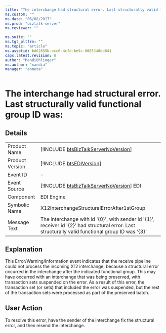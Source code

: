 ```yaml
---
title: "The interchange had structural error. Last structurally valid functional group ID was: | Microsoft Docs"
ms.custom: ""
ms.date: "06/08/2017"
ms.prod: "biztalk-server"
ms.reviewer: ""

ms.suite: ""
ms.tgt_pltfrm: ""
ms.topic: "article"
ms.assetid: bd62855b-ecc6-4cfd-be9c-0025348eb841
caps.latest.revision: 8
author: "MandiOhlinger"
ms.author: "mandia"
manager: "anneta"
---
```

# The interchange had structural error. Last structurally valid functional group ID was:
## Details  
  
|                 |                                                                                                                                                    |
|-----------------|----------------------------------------------------------------------------------------------------------------------------------------------------|
|  Product Name   |                                [!INCLUDE [btsBizTalkServerNoVersion](../includes/btsbiztalkservernoversion-md.md)]                                 |
| Product Version |                                            [!INCLUDE [btsEDIVersion](../includes/btsediversion-md.md)]                                             |
|    Event ID     |                                                                         -                                                                          |
|  Event Source   |                              [!INCLUDE [btsBizTalkServerNoVersion](../includes/btsbiztalkservernoversion-md.md)] EDI                               |
|    Component    |                                                                     EDI Engine                                                                     |
|  Symbolic Name  |                                                     X12InterchangeStructuralErrorAfter1stGroup                                                     |
|  Message Text   | The interchange with id '{0}', with sender id '{1}', receiver id '{2}' had structural error. Last structurally valid functional group ID was '{3}' |
  
## Explanation  
 This Error/Warning/Information event indicates that the receive pipeline could not process the incoming X12 interchange, because a structural error occurred in the interchange after the indicated functional group. This may have occurred with an interchange that was being preserved, with transaction sets suspended on the error. As a result of this error, the transaction set (or sets) that included the error was suspended, but the rest of the transaction sets were processed as part of the preserved batch.  
  
## User Action  
 To resolve this error, have the sender of the interchange fix the structural error, and then resend the interchange.